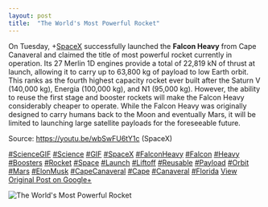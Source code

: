 ```yaml
---
layout: post
title:  "The World's Most Powerful Rocket"
---
```


On Tuesday, +[SpaceX](https://plus.google.com/104512038508075599339) successfully launched the **Falcon Heavy** from Cape Canaveral and claimed the title of most powerful rocket currently in operation. Its 27 Merlin 1D engines provide a total of 22,819 kN of thrust at launch, allowing it to carry up to 63,800 kg of payload to low Earth orbit. This ranks as the fourth highest capacity rocket ever built after the Saturn V (140,000 kg), Energia (100,000 kg), and N1 (95,000 kg). However, the ability to reuse the first stage and booster rockets will make the Falcon Heavy considerably cheaper to operate. While the Falcon Heavy was originally designed to carry humans back to the Moon and eventually Mars, it will be limited to launching large satellite payloads for the foreseeable future.  
  
Source: <https://youtu.be/wbSwFU6tY1c> (SpaceX)  
  
[#ScienceGIF](https://plus.google.com/s/%23ScienceGIF/posts) [#Science](https://plus.google.com/s/%23Science/posts) [#GIF](https://plus.google.com/s/%23GIF/posts) [#SpaceX](https://plus.google.com/s/%23SpaceX/posts) [#FalconHeavy](https://plus.google.com/s/%23FalconHeavy/posts) [#Falcon](https://plus.google.com/s/%23Falcon/posts) [#Heavy](https://plus.google.com/s/%23Heavy/posts) [#Boosters](https://plus.google.com/s/%23Boosters/posts) [#Rocket](https://plus.google.com/s/%23Rocket/posts) [#Space](https://plus.google.com/s/%23Space/posts) [#Launch](https://plus.google.com/s/%23Launch/posts) [#Liftoff](https://plus.google.com/s/%23Liftoff/posts) [#Reusable](https://plus.google.com/s/%23Reusable/posts) [#Payload](https://plus.google.com/s/%23Payload/posts) [#Orbit](https://plus.google.com/s/%23Orbit/posts) [#Mars](https://plus.google.com/s/%23Mars/posts) [#ElonMusk](https://plus.google.com/s/%23ElonMusk/posts) [#CapeCanaveral](https://plus.google.com/s/%23CapeCanaveral/posts) [#Cape](https://plus.google.com/s/%23Cape/posts) [#Canaveral](https://plus.google.com/s/%23Canaveral/posts) [#Florida](https://plus.google.com/s/%23Florida/posts)
[View Original Post on Google+](https://plus.google.com/+ColinSullender/posts/QHzPt66SyTD)

![The World's Most Powerful Rocket](https://i.imgur.com/vntju39.gif)
